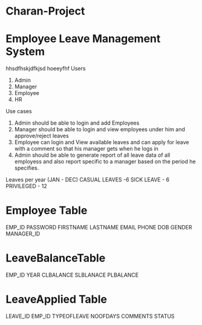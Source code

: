 # Charan-Project
# Employee Leave Management System 
hhsdfhskjdfkjsd
hoeeyfhf
Users
1. Admin
2. Manager
3. Employee
4. HR

Use cases
  1. Admin should be able to login and add Employees
  2. Manager should be able to login and view employees under him and approve/reject leaves
  3. Employee can login and View available leaves and can apply for leave with a comment so that his manager gets when he logs in
  4. Admin should be able to generate report of all leave data of all employess and also report specific to a manager based on the period he specifies.
  
  Leaves per year (JAN - DEC)
  CASUAL LEAVES -6
  SICK LEAVE - 6
  PRIVILEGED - 12
  
  # Employee Table
  EMP_ID
  PASSWORD
  FIRSTNAME
  LASTNAME
  EMAIL
  PHONE
  DOB
  GENDER
  MANAGER_ID
  
  # LeaveBalanceTable
  EMP_ID
  YEAR
  CLBALANCE
  SLBLANACE
  PLBALANCE
  
  
  # LeaveApplied Table
  LEAVE_ID
  EMP_ID
  TYPEOFLEAVE
  NOOFDAYS
  COMMENTS
  STATUS
  
  
  
  
  
  
  
  
